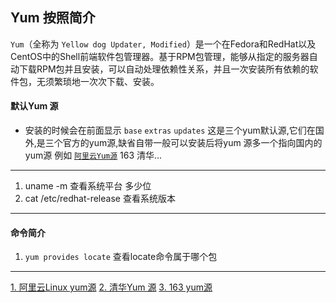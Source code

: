 Yum 按照简介
----
`Yum`（全称为 `Yellow dog Updater, Modified`）是一个在Fedora和RedHat以及CentOS中的Shell前端软件包管理器。基于RPM包管理，能够从指定的服务器自动下载RPM包并且安装，可以自动处理依赖性关系，并且一次安装所有依赖的软件包，无须繁琐地一次次下载、安装。<br/>

#### 默认Yum 源
* 安装的时候会在前面显示 `base` `extras` `updates` 这是三个yum默认源,它们在国外,是三个官方的yum源,缺省自带一般可以安装后将yum 源多一个指向国内的yum源 例如 [`阿里云Yum源`](https://mirrors.aliyun.com/centos/) 163 清华...
----
1. uname -m 查看系统平台 多少位
2. cat /etc/redhat-release 查看系统版本

----
#### 命令简介
1. `yum provides locate` 查看locate命令属于哪个包 <br/>

-----
[ 1. 阿里云Linux yum源](https://opsx.alibaba.com/mirror)  [  2. 清华Yum 源](https://mirrors.tuna.tsinghua.edu.cn/) [  3. 163 yum源](http://mirrors.163.com/)
